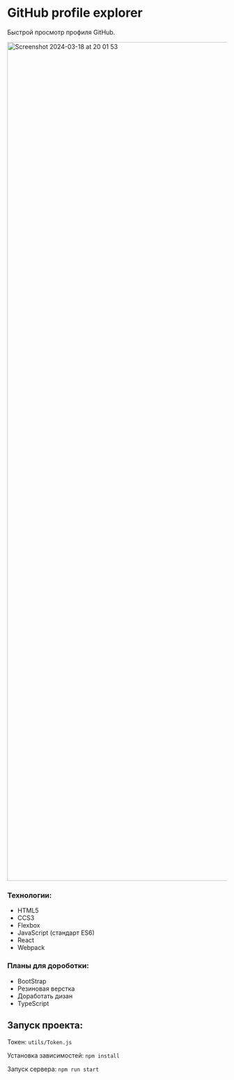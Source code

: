 # GitHub profile explorer

Быстрой просмотр профиля GitHub.

<img width="1920" alt="Screenshot 2024-03-18 at 20 01 53" src="https://github.com/wakeuphaku/github-profile-explorer/assets/125159427/4c80fec0-2e20-4d2c-82fd-feaac9ae7b88">

### Технологии:
+ HTML5
+ CCS3
+ Flexbox
+ JavaScript (стандарт ES6)
+ React
+ Webpack

### Планы для дороботки:

+ BootStrap
+ Резиновая верстка
+ Доработать дизан
+ TypeScript

## Запуск проекта:
Токен: `utils/Token.js`

Установка зависимостей: `npm install`

Запуск сервера: `npm run start`


